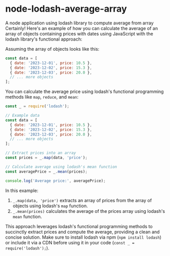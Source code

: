 # node-lodash-average-array
A node application using lodash library to compute average from array
Certainly! Here's an example of how you can calculate the average of an array of objects containing prices with dates using JavaScript with the lodash library's functional approach:

Assuming the array of objects looks like this:

```javascript
const data = [
  { date: '2023-12-01', price: 10.5 },
  { date: '2023-12-02', price: 15.3 },
  { date: '2023-12-03', price: 20.0 },
  // ... more objects
];
```

You can calculate the average price using lodash's functional programming methods like `map`, `reduce`, and `mean`:

```javascript
const _ = require('lodash');

// Example data
const data = [
  { date: '2023-12-01', price: 10.5 },
  { date: '2023-12-02', price: 15.3 },
  { date: '2023-12-03', price: 20.0 },
  // ... more objects
];

// Extract prices into an array
const prices = _.map(data, 'price');

// Calculate average using lodash's mean function
const averagePrice = _.mean(prices);

console.log('Average price:', averagePrice);
```

In this example:

1. `_.map(data, 'price')` extracts an array of prices from the array of objects using lodash's `map` function.
2. `_.mean(prices)` calculates the average of the prices array using lodash's `mean` function.

This approach leverages lodash's functional programming methods to succinctly extract prices and compute the average, providing a clean and concise solution. Make sure to install lodash via npm (`npm install lodash`) or include it via a CDN before using it in your code (`const _ = require('lodash');`).
